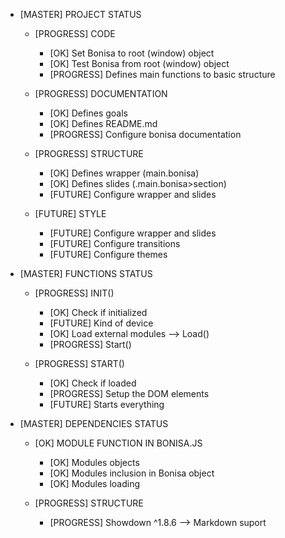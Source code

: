 * [MASTER] PROJECT STATUS

    * [PROGRESS] CODE
        * [OK] Set Bonisa to root (window) object
        * [OK] Test Bonisa from root (window) object
        * [PROGRESS] Defines main functions to basic structure

    * [PROGRESS] DOCUMENTATION
        * [OK] Defines goals
        * [OK] Defines README.md
        * [PROGRESS] Configure bonisa documentation

    * [PROGRESS] STRUCTURE
        * [OK] Defines wrapper (main.bonisa)
        * [OK] Defines slides (.main.bonisa>section)
        * [FUTURE] Configure wrapper and slides

    * [FUTURE] STYLE
        * [FUTURE] Configure wrapper and slides
        * [FUTURE] Configure transitions
        * [FUTURE] Configure themes

* [MASTER] FUNCTIONS STATUS

    * [PROGRESS] INIT()
        * [OK] Check if initialized
        * [FUTURE] Kind of device
        * [OK] Load external modules --> Load()
        * [PROGRESS] Start()

    * [PROGRESS] START()
        * [OK] Check if loaded
        * [PROGRESS] Setup the DOM elements
        * [FUTURE] Starts everything

* [MASTER] DEPENDENCIES STATUS
    
    * [OK] MODULE FUNCTION IN BONISA.JS
        * [OK] Modules objects
        * [OK] Modules inclusion in Bonisa object
        * [OK] Modules loading

    * [PROGRESS] STRUCTURE
        * [PROGRESS] Showdown ^1.8.6 --> Markdown suport
    